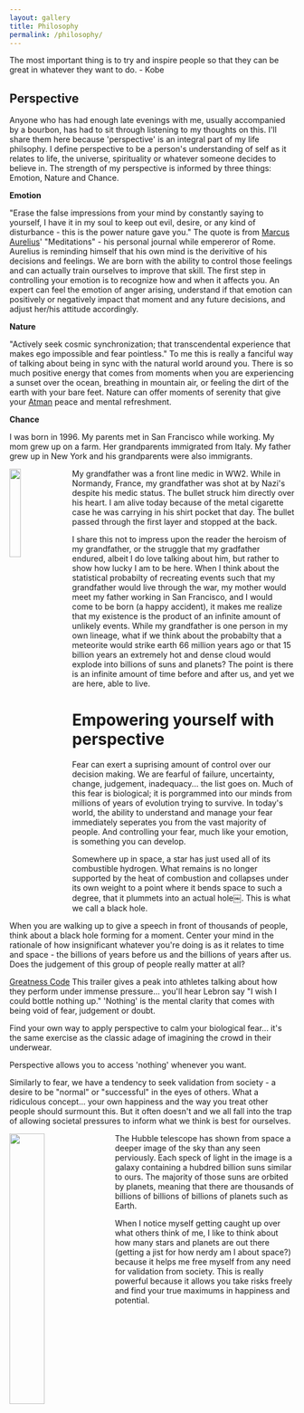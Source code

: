 ```yaml
---
layout: gallery
title: Philosophy
permalink: /philosophy/
---
```


The most important thing is to try and inspire people so that they can be great in whatever they want to do. - Kobe 

## Perspective

Anyone who has had enough late evenings with me, usually accompanied by a bourbon, has had to sit through listening to my thoughts on this. I'll share them here because 'perspective' is an integral part of my life philsophy. I define perspective to be a person's understanding of self as it relates to life, the universe, spirituality or whatever someone decides to believe in. The strength of my perspective is informed by three things: Emotion, Nature and Chance.

**Emotion**

"Erase the false impressions from your mind by constantly saying to yourself, I have it in my soul to keep out evil, desire, or any kind of disturbance - this is the power nature gave you." The quote is from [Marcus Aurelius](https://dailystoic.com/marcus-aurelius/)' "Meditations" - his personal journal while empereror of Rome. Aurelius is reminding himself that his own mind is the derivitive of his decisions and feelings. We are born with the ability to control those feelings and can actually train ourselves to improve that skill. The first step in controlling your emotion is to recognize how and when it affects you. An expert can feel the emotion of anger arising, understand if that emotion can positively or negatively impact that moment and any future decisions, and adjust her/his attitude accordingly. 

**Nature**

"Actively seek cosmic synchronization; that transcendental experience that makes ego impossible and fear pointless." To me this is really a fanciful way of talking about being in sync with the natural world around you. There is so much positive energy that comes from moments when you are experiencing a sunset over the ocean, breathing in mountain air, or feeling the dirt of the earth with your bare feet. Nature can offer moments of serenity that give your [Atman](https://www.bbc.co.uk/religion/religions/hinduism/concepts/concepts_1.shtml) peace and mental refreshment. 

**Chance**

I was born in 1996. My parents met in San Francisco while working. My mom grew up on a farm. Her grandparents immigrated from Italy. My father grew up in New York and his grandparents were also immigrants.

<img style="float: left; margin: 0px 10px 10px 0px;" src="{{site.imgurl}}/grandpa.JPG" width="20%" />
My grandfather was a front line medic in WW2. While in Normandy, France, my grandfather was shot at by Nazi's despite his medic status. The bullet struck him directly over his heart. I am alive today because of the metal cigarette case he was carrying in his shirt pocket that day. The bullet passed through the first layer and stopped at the back. 

I share this not to impress upon the reader the heroism of my grandfather, or the struggle that my gradfather endured, albeit I do love talking about him, but rather to show how lucky I am to be here. When I think about the statistical probabilty of recreating events such that my grandfather would live through the war, my mother would meet my father working in San Francisco, and I would come to be born (a happy accident), it makes me realize that my existence is the product of an infinite amount of unlikely events. While my grandfather is one person in my own lineage, what if we think about the probabilty that a meteorite would strike earth 66 million years ago or that 15 billion years an extremely hot and dense cloud would explode into billions of suns and planets? The point is there is an infinite amount of time before and after us, and yet we are here, able to live.

# Empowering yourself with perspective

Fear can exert a suprising amount of control over our decision making. We are fearful of failure, uncertainty, change, judgement, inadequacy... the list goes on. Much of this fear is biological; it is porgrammed into our minds from millions of years of evolution trying to survive. In today's world, the ability to understand and manage your fear immediately seperates you from the vast majority of people. And controlling your fear, much like your emotion, is something you can develop.

Somewhere up in space, a star has just used all of its combustible hydrogen. What remains is no longer supported by the heat of combustion and collapses under its own weight to a point where it bends space to such a degree, that it plummets into an actual hole￼. This is what we call a black hole.

When you are walking up to give a speech in front of thousands of people, think about a black hole forming for a moment. Center your mind in the rationale of how insignificant whatever you're doing is as it relates to time and space - the billions of years before us and the billions of years after us. Does the judgement of this group of people really matter at all?

[Greatness Code](https://www.youtube.com/watch?time_continue=88&v=t2I3Yd27dGw&feature=emb_logo) This trailer gives a peak into athletes talking about how they perform under immense pressure... you'll hear Lebron say "I wish I could bottle nothing up." 'Nothing' is the mental clarity that comes with being void of fear, judgement or doubt.

Find your own way to apply perspective to calm your biological fear... it's the same exercise as the classic adage of imagining the crowd in their underwear. 

Perspective allows you to access 'nothing' whenever you want.

Similarly to fear, we have a tendency to seek validation from society - a desire to be "normal" or "successful" in the eyes of others. What a ridiculous concept... your own happiness and the way you treat other people should surmount this. But it often doesn't and we all fall into the trap of allowing societal pressures to inform what we think is best for ourselves. 

<img style="float: left; margin: 0px 10px 10px 0px;" src="{{site.imgurl}}/Hubble.jpg" width="35%" /> 
The Hubble telescope has shown from space a deeper image of the sky than any seen perviously. Each speck of light in the image is a galaxy containing a hubdred billion suns similar to ours. The majority of those suns are orbited by planets, meaning that there are thousands of billions of billions of billions of planets such as Earth. 

When I notice myself getting caught up over what others think of me, I like to think about how many stars and planets are out there (getting a jist for how nerdy am I about space?) because it helps me free myself from any need for validation from society. This is really powerful because it allows you take risks freely and find your true maximums in happiness and potential.


